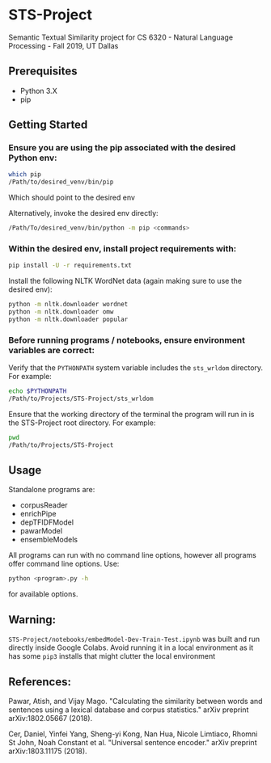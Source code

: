 # STS-Project

Semantic Textual Similarity project for CS 6320 - Natural Language Processing - Fall 2019, UT Dallas

## Prerequisites

* Python 3.X
* pip

## Getting Started

### Ensure you are using the pip associated with the desired Python env:

```bash
which pip
/Path/to/desired_venv/bin/pip
```

Which should point to the desired env

Alternatively, invoke the desired env directly:

```bash
/Path/To/desired_venv/bin/python -m pip <commands>
```

### Within the desired env, install project requirements with:

```bash
pip install -U -r requirements.txt
```

Install the following NLTK WordNet data (again making sure to use the desired env):

````bash
python -m nltk.downloader wordnet
python -m nltk.downloader omw
python -m nltk.downloader popular
````

### Before running programs / notebooks, ensure environment variables are correct:

Verify that the ```PYTHONPATH``` system variable includes the ```sts_wrldom``` directory. For example:

```bash
echo $PYTHONPATH
/Path/to/Projects/STS-Project/sts_wrldom
```

Ensure that the working directory of the terminal the program will run in is the STS-Project root directory. For example:

```bash
pwd
/Path/to/Projects/STS-Project
```

## Usage

Standalone programs are:

* corpusReader
* enrichPipe
* depTFIDFModel
* pawarModel
* ensembleModels

All programs can run with no command line options, however all programs offer command line options. Use:

```bash
python <program>.py -h
```

for available options.

## Warning:

```STS-Project/notebooks/embedModel-Dev-Train-Test.ipynb``` was built and run directly inside Google Colabs. Avoid running it in a local environment as it has some ```pip3``` installs that might clutter the local environment

## References:

Pawar, Atish, and Vijay Mago. "Calculating the similarity between words and sentences using a lexical database and corpus statistics." arXiv preprint arXiv:1802.05667 (2018).

Cer, Daniel, Yinfei Yang, Sheng-yi Kong, Nan Hua, Nicole Limtiaco, Rhomni St John, Noah Constant et al. "Universal sentence encoder." arXiv preprint arXiv:1803.11175 (2018).
